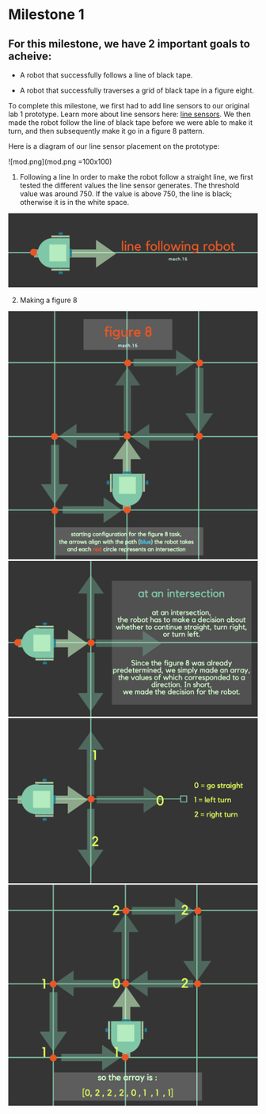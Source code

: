 # Milestone 1

## For this milestone, we have 2 important goals to acheive:
  * A robot that successfully follows a line of black tape.
  
  * A robot that successfully traverses a grid of black tape in a figure eight.
  
  
  

To complete this milestone, we first had to add line sensors to our original lab 1 prototype. Learn more about line sensors here: [line sensors](https://www.sparkfun.com/products/9453). We then made the robot follow the line of black tape before we were able to make it turn, and then subsequently make it go in a figure 8 pattern. 

Here is a diagram of our line sensor placement on the prototype:


![mod.png](mod.png =100x100)



1. Following a line
In order to make the robot follow a straight line, we first tested the different values the line sensor generates. 
The threshold value was around 750. If the value is above 750, the line is black; otherwise it is in the white space. 




![line_follow.png](line_follow.png)






2. Making a figure 8

![fig.png](figure.png)
![png.png](png.png)
![g.png](g.png)
![array.pnh](arrays.png)



